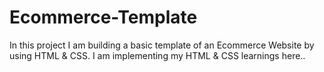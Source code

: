 # Ecommerce-Template
In this project I am building a basic template of an Ecommerce Website by using HTML &amp; CSS. I am implementing my HTML &amp; CSS learnings here..
